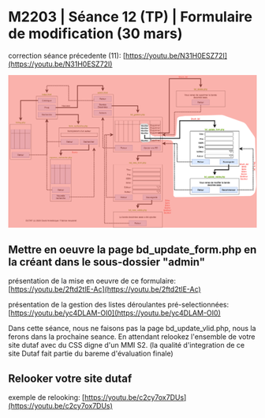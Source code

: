 # M2203 \| Séance 12 \(TP\) \| Formulaire de modification \(30 mars\)

correction séance précedente \(11\): [https://youtu.be/N31H0ESZ72I](https://youtu.be/N31H0ESZ72I)

![Partie modification d&apos;une BD](.gitbook/assets/dutaf6.png)

## Mettre en oeuvre la page bd\_update\_form.php en la créant dans le sous-dossier "admin"

présentation de la mise en oeuvre de ce formulaire: [https://youtu.be/2ftd2tlE-Ac](https://youtu.be/2ftd2tlE-Ac)

présentation de la gestion des listes déroulantes pré-selectionnées: [https://youtu.be/yc4DLAM-OI0](https://youtu.be/yc4DLAM-OI0)

Dans cette séance, nous ne faisons pas la page bd\_update\_vlid.php, nous la ferons dans la prochaine seance.  En attendant relookez l'ensemble de votre site dutaf avec du CSS digne d'un MMI S2. \(la qualité d'integration de ce site Dutaf fait partie du bareme d'évaluation finale\)

## Relooker votre site dutaf

exemple de relooking: [https://youtu.be/c2cy7ox7DUs](https://youtu.be/c2cy7ox7DUs)


